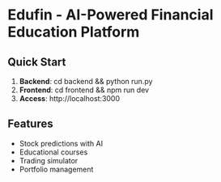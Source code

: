 # Edufin - AI-Powered Financial Education Platform

## Quick Start

1. **Backend**: cd backend && python run.py
2. **Frontend**: cd frontend && npm run dev
3. **Access**: http://localhost:3000

## Features
- Stock predictions with AI
- Educational courses
- Trading simulator
- Portfolio management